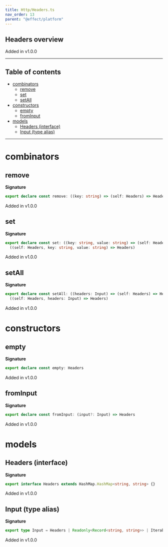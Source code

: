```yaml
---
title: Http/Headers.ts
nav_order: 13
parent: "@effect/platform"
---
```


## Headers overview

Added in v1.0.0

---

<h2 class="text-delta">Table of contents</h2>

- [combinators](#combinators)
  - [remove](#remove)
  - [set](#set)
  - [setAll](#setall)
- [constructors](#constructors)
  - [empty](#empty)
  - [fromInput](#frominput)
- [models](#models)
  - [Headers (interface)](#headers-interface)
  - [Input (type alias)](#input-type-alias)

---

# combinators

## remove

**Signature**

```ts
export declare const remove: ((key: string) => (self: Headers) => Headers) & ((self: Headers, key: string) => Headers)
```

Added in v1.0.0

## set

**Signature**

```ts
export declare const set: ((key: string, value: string) => (self: Headers) => Headers) &
  ((self: Headers, key: string, value: string) => Headers)
```

Added in v1.0.0

## setAll

**Signature**

```ts
export declare const setAll: ((headers: Input) => (self: Headers) => Headers) &
  ((self: Headers, headers: Input) => Headers)
```

Added in v1.0.0

# constructors

## empty

**Signature**

```ts
export declare const empty: Headers
```

Added in v1.0.0

## fromInput

**Signature**

```ts
export declare const fromInput: (input?: Input) => Headers
```

Added in v1.0.0

# models

## Headers (interface)

**Signature**

```ts
export interface Headers extends HashMap.HashMap<string, string> {}
```

Added in v1.0.0

## Input (type alias)

**Signature**

```ts
export type Input = Headers | Readonly<Record<string, string>> | Iterable<readonly [string, string]>
```

Added in v1.0.0
